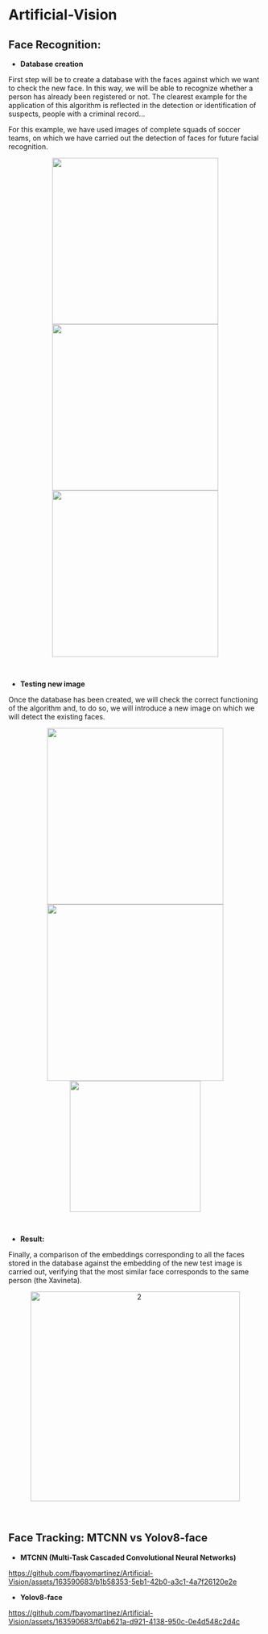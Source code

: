 # Artificial-Vision

## Face Recognition:


- **Database creation**

First step will be to create a database with the faces against which we want to check the new face. In this way, we will be able to recognize whether a person has already been registered or not. The clearest example for the application of this algorithm is reflected in the detection or identification of suspects, people with a criminal record... 

For this example, we have used images of complete squads of soccer teams, on which we have carried out the detection of faces for future facial recognition.

<p align="center">
<img src="https://github.com/fbayomartinez/Artificial-Vision/assets/163590683/174a269c-b736-44d7-b02e-3fa3f05f62a7" width="330"/> <img src="https://github.com/fbayomartinez/Artificial-Vision/assets/163590683/d9936c9a-bdaa-41b7-9ff5-8639cdd84101" width="330"/> <img src="https://github.com/fbayomartinez/Artificial-Vision/assets/163590683/fb82c9a7-42b4-490d-92a3-b9f5c1659e5b" width="330"/>
</p>
<br>

- **Testing new image**

Once the database has been created, we will check the correct functioning of the algorithm and, to do so, we will introduce a new image on which we will detect the existing faces.

<p align="center">
<img src="https://github.com/fbayomartinez/Artificial-Vision/assets/163590683/09702d53-337a-4471-bcc5-41bba236b675" width="350"/> <img src="https://github.com/fbayomartinez/Artificial-Vision/assets/163590683/5a19f74e-b3c9-4b6b-a6d6-50e94fccb5e8" width="350"/> <img src="https://github.com/fbayomartinez/Artificial-Vision/assets/163590683/d13a1d55-a763-4252-8b88-254895f5964a" width="260"/>
</p>
<br>

- **Result:**

Finally, a comparison of the embeddings corresponding to all the faces stored in the database against the embedding of the new test image is carried out, verifying that the most similar face corresponds to the same person (the Xavineta).

<p align="center">
<img width="416" alt="2" src="https://github.com/fbayomartinez/Artificial-Vision/assets/163590683/159b0c7b-aadc-40af-8a6c-ffa402e71d8a">
</p>


<br>

## Face Tracking: MTCNN vs Yolov8-face

- **MTCNN (Multi-Task Cascaded Convolutional Neural Networks)**
  
https://github.com/fbayomartinez/Artificial-Vision/assets/163590683/b1b58353-5eb1-42b0-a3c1-4a7f26120e2e


- **Yolov8-face**
  
https://github.com/fbayomartinez/Artificial-Vision/assets/163590683/f0ab621a-d921-4138-950c-0e4d548c2d4c


